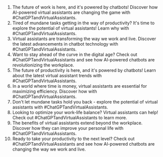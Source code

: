 1. The future of work is here, and it's powered by chatbots! Discover how AI-powered virtual assistants are changing the game with #ChatGPTandVirtualAssistants.
2. Tired of mundane tasks getting in the way of productivity? It's time to explore the potential of virtual assistants! Learn why with #ChatGPTandVirtualAssistants.
3. Virtual assistants are transforming the way we work and live. Discover the latest advancements in chatbot technology with #ChatGPTandVirtualAssistants.
4. Want to stay ahead of the curve in the digital age? Check out #ChatGPTandVirtualAssistants and see how AI-powered chatbots are revolutionizing the workplace.
5. The future of productivity is here, and it's powered by chatbots! Learn about the latest virtual assistant trends with #ChatGPTandVirtualAssistants.
6. In a world where time is money, virtual assistants are essential for maximizing efficiency. Discover how with #ChatGPTandVirtualAssistants.
7. Don't let mundane tasks hold you back - explore the potential of virtual assistants with #ChatGPTandVirtualAssistants.
8. Looking to optimize your work-life balance? Virtual assistants can help! Check out #ChatGPTandVirtualAssistants to learn more.
9. The benefits of virtual assistants extend beyond the workplace. Discover how they can improve your personal life with #ChatGPTandVirtualAssistants.
10. Ready to take your productivity to the next level? Check out #ChatGPTandVirtualAssistants and see how AI-powered chatbots are changing the way we work and live.
